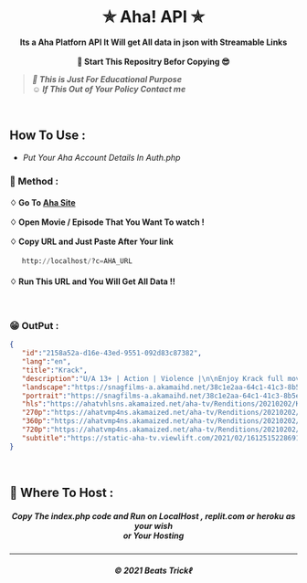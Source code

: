 <h1 align="center">✯ Aha! API ✯</h1>

<p align="center">  <b>Its a Aha Platforn API It Will get All data in json with Streamable Links </b> <br><br><b> 🌟 Start This Repositry Befor Copying 😎</b></p>


> ***🚸 This is Just For Educational Purpose*** <br>
> ***☺ If This Out of Your Policy Contact me***

<br>

## How To Use :

- *Put Your Aha Account Details In Auth.php*

<h3>🔐 Method :</h3>

<h4>
♢ Go To <a href="https://www.aha.video">Aha Site</a> <br><br>
♢ Open Movie / Episode That You Want To watch ! <br><br>
♢ Copy URL and Just Paste After Your link</h4>

```py
   http://localhost/?c=AHA_URL
```

  <h4>
♢ Run This URL and You Will Get All Data !!  

</h4><br>

### 😁 OutPut :


```json
{
   "id":"2158a52a-d16e-43ed-9551-092d83c87382",
   "lang":"en",
   "title":"Krack",
   "description":"U/A 13+ | Action | Violence |\n\nEnjoy Krack full movie here :\n\nWhen a most-wanted terrorist, a factionist, and a local goon locks horns with an honest cop Potharaju Veerashankar, little do they know that their lives will be changed forever. ",
   "landscape":"https://snagfilms-a.akamaihd.net/38c1e2aa-64c1-41c3-8b5e-674247d490c8/images/2021/03/18/1616063882413_2watchkrack1920x10804_16x9Images.jpg",
   "portrait":"https://snagfilms-a.akamaihd.net/38c1e2aa-64c1-41c3-8b5e-674247d490c8/images/2021/03/4/1614883500069_3krackhdmovieonline1070x15851_3x4Images.png",
   "hls":"https://ahatvhlsns.akamaized.net/aha-tv/Renditions/20210202/KRACK_FINAL_02-02-21/hls/KRACK_FINAL_02-02-21.m3u8?hdnts=exp=1625867901~acl=/aha-tv/Renditions/20210202/KRACK_FINAL_02-02-21/hls/*~hmac=2a3f0f6a6ffd30e710e50f043bb60b63f0f1282495209fc6ea86aab2a11948b0",
   "270p":"https://ahatvmp4ns.akamaized.net/aha-tv/Renditions/20210202/KRACK_FINAL_02-02-21/KRACK_FINAL_02-02-21_270.mp4?__token__=exp=1625867901~acl=/aha-tv/Renditions/20210202/KRACK_FINAL_02-02-21/*~hmac=4a4b4584e0e33a5ad4de4ba26dce9d63c96f709601d530611caf7bf4f5e4425a",
   "360p":"https://ahatvmp4ns.akamaized.net/aha-tv/Renditions/20210202/KRACK_FINAL_02-02-21/KRACK_FINAL_02-02-21_270.mp4?__token__=exp=1625867901~acl=/aha-tv/Renditions/20210202/KRACK_FINAL_02-02-21/*~hmac=4a4b4584e0e33a5ad4de4ba26dce9d63c96f709601d530611caf7bf4f5e4425a",
   "720p":"https://ahatvmp4ns.akamaized.net/aha-tv/Renditions/20210202/KRACK_FINAL_02-02-21/KRACK_FINAL_02-02-21_270.mp4?__token__=exp=1625867901~acl=/aha-tv/Renditions/20210202/KRACK_FINAL_02-02-21/*~hmac=4a4b4584e0e33a5ad4de4ba26dce9d63c96f709601d530611caf7bf4f5e4425a",
   "subtitle":"https://static-aha-tv.viewlift.com/2021/02/1612515228691_krack.srt"
}
```

<br>
<h2>🍁 Where To Host : </h2>

<h5 align="center"> Copy The index.php code and Run on LocalHost , replit.com or heroku as your wish <br> or Your Hosting</h5>


---
<h5 align='center'>© 2021 Beats Trickℓ</h5>


